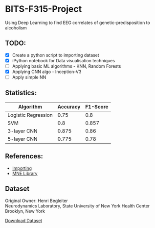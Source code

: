 # BITS-F315-Project
Using Deep Learning to find EEG correlates of genetic-predisposition to alcoholism

## TODO:
- [X] Create a python script to importing dataset
- [X] iPython notebook for Data visualisation techniques
- [ ] Applying basic ML algorithms - KNN, Random Forests
- [X] Applying CNN algo - Inception-V3
- [ ] Apply simple NN

## Statistics:
| Algorithm           | Accuracy | F1-Score |
|---------------------|----------|----------|
| Logistic Regression | 0.75     | 0.8      |
| SVM                 | 0.8      | 0.857    |
| 3-layer CNN         | 0.875    | 0.86     |
| 5-layer CNN         | 0.775    | 0.78     |

## References:
- [Importing](https://github.com/shubham-singh-ss/EEG-Correlation-Of-Genetic-Predisposition-To-Alcoholism/blob/master/EEG%20data%20analysis.ipynb)
- [MNE Library](https://www.nmr.mgh.harvard.edu/mne/stable/documentation.html#collapse_visualization)

## Dataset
Original Owner: 
Henri Begleiter 
<br>Neurodynamics Laboratory, 
State University of New York Health Center 
Brooklyn, New York 

[Download Dataset](http://archive.ics.uci.edu/ml/machine-learning-databases/eeg-mld/eeg_full.tar)
